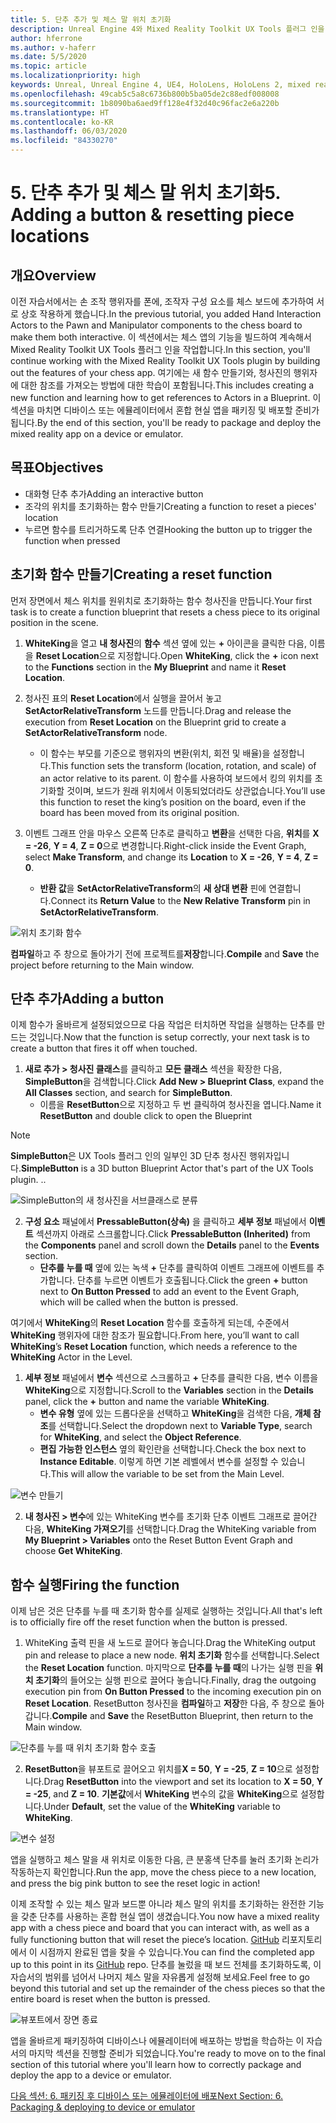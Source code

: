 ```yaml
---
title: 5. 단추 추가 및 체스 말 위치 초기화
description: Unreal Engine 4와 Mixed Reality Toolkit UX Tools 플러그 인을 사용하여 간단한 체스 앱을 만드는 자습서 시리즈 5/6부
author: hferrone
ms.author: v-haferr
ms.date: 5/5/2020
ms.topic: article
ms.localizationpriority: high
keywords: Unreal, Unreal Engine 4, UE4, HoloLens, HoloLens 2, mixed reality, 자습서, 시작, mrtk, uxt, UX Tools, 설명서
ms.openlocfilehash: 49cab5c5a8c6736b800b5ba05de2c88edf008008
ms.sourcegitcommit: 1b8090ba6aed9ff128e4f32d40c96fac2e6a220b
ms.translationtype: HT
ms.contentlocale: ko-KR
ms.lasthandoff: 06/03/2020
ms.locfileid: "84330270"
---
```

# <a name="5-adding-a-button--resetting-piece-locations"></a><span data-ttu-id="a2e38-104">5. 단추 추가 및 체스 말 위치 초기화</span><span class="sxs-lookup"><span data-stu-id="a2e38-104">5. Adding a button & resetting piece locations</span></span>


## <a name="overview"></a><span data-ttu-id="a2e38-105">개요</span><span class="sxs-lookup"><span data-stu-id="a2e38-105">Overview</span></span>

<span data-ttu-id="a2e38-106">이전 자습서에서는 손 조작 행위자를 폰에, 조작자 구성 요소를 체스 보드에 추가하여 서로 상호 작용하게 했습니다.</span><span class="sxs-lookup"><span data-stu-id="a2e38-106">In the previous tutorial, you added Hand Interaction Actors to the Pawn and Manipulator components to the chess board to make them both interactive.</span></span> <span data-ttu-id="a2e38-107">이 섹션에서는 체스 앱의 기능을 빌드하여 계속해서 Mixed Reality Toolkit UX Tools 플러그 인을 작업합니다.</span><span class="sxs-lookup"><span data-stu-id="a2e38-107">In this section, you'll continue working with the Mixed Reality Toolkit UX Tools plugin by building out the features of your chess app.</span></span> <span data-ttu-id="a2e38-108">여기에는 새 함수 만들기와, 청사진의 행위자에 대한 참조를 가져오는 방법에 대한 학습이 포함됩니다.</span><span class="sxs-lookup"><span data-stu-id="a2e38-108">This includes creating a new function and learning how to get references to Actors in a Blueprint.</span></span> <span data-ttu-id="a2e38-109">이 섹션을 마치면 디바이스 또는 에뮬레이터에서 혼합 현실 앱을 패키징 및 배포할 준비가 됩니다.</span><span class="sxs-lookup"><span data-stu-id="a2e38-109">By the end of this section, you'll be ready to package and deploy the mixed reality app on a device or emulator.</span></span>

## <a name="objectives"></a><span data-ttu-id="a2e38-110">목표</span><span class="sxs-lookup"><span data-stu-id="a2e38-110">Objectives</span></span>

* <span data-ttu-id="a2e38-111">대화형 단추 추가</span><span class="sxs-lookup"><span data-stu-id="a2e38-111">Adding an interactive button</span></span>
* <span data-ttu-id="a2e38-112">조각의 위치를 초기화하는 함수 만들기</span><span class="sxs-lookup"><span data-stu-id="a2e38-112">Creating a function to reset a pieces' location</span></span>
* <span data-ttu-id="a2e38-113">누르면 함수를 트리거하도록 단추 연결</span><span class="sxs-lookup"><span data-stu-id="a2e38-113">Hooking the button up to trigger the function when pressed</span></span>

## <a name="creating-a-reset-function"></a><span data-ttu-id="a2e38-114">초기화 함수 만들기</span><span class="sxs-lookup"><span data-stu-id="a2e38-114">Creating a reset function</span></span>
<span data-ttu-id="a2e38-115">먼저 장면에서 체스 위치를 원위치로 초기화하는 함수 청사진을 만듭니다.</span><span class="sxs-lookup"><span data-stu-id="a2e38-115">Your first task is to create a function blueprint that resets a chess piece to its original position in the scene.</span></span> 

1.  <span data-ttu-id="a2e38-116">**WhiteKing**을 열고 **내 청사진**의 **함수** 섹션 옆에 있는 **+** 아이콘을 클릭한 다음, 이름을 **Reset Location**으로 지정합니다.</span><span class="sxs-lookup"><span data-stu-id="a2e38-116">Open **WhiteKing**, click the **+** icon next to the **Functions** section in the **My Blueprint** and name it **Reset Location**.</span></span> 

2.  <span data-ttu-id="a2e38-117">청사진 표의 **Reset Location**에서 실행을 끌어서 놓고 **SetActorRelativeTransform** 노드를 만듭니다.</span><span class="sxs-lookup"><span data-stu-id="a2e38-117">Drag and release the execution from **Reset Location** on the Blueprint grid to create a **SetActorRelativeTransform** node.</span></span> 
    * <span data-ttu-id="a2e38-118">이 함수는 부모를 기준으로 행위자의 변환(위치, 회전 및 배율)을 설정합니다.</span><span class="sxs-lookup"><span data-stu-id="a2e38-118">This function sets the transform (location, rotation, and scale) of an actor relative to its parent.</span></span> <span data-ttu-id="a2e38-119">이 함수를 사용하여 보드에서 킹의 위치를 초기화할 것이며, 보드가 원래 위치에서 이동되었더라도 상관없습니다.</span><span class="sxs-lookup"><span data-stu-id="a2e38-119">You’ll use this function to reset the king’s position on the board, even if the board has been moved from its original position.</span></span> 
    
3. <span data-ttu-id="a2e38-120">이벤트 그래프 안을 마우스 오른쪽 단추로 클릭하고 **변환**을 선택한 다음, **위치**를 **X = -26**, **Y = 4**, **Z = 0**으로 변경합니다.</span><span class="sxs-lookup"><span data-stu-id="a2e38-120">Right-click inside the Event Graph, select **Make Transform**, and change its **Location** to **X = -26**, **Y = 4**, **Z = 0**.</span></span>
    * <span data-ttu-id="a2e38-121">**반환 값**을 **SetActorRelativeTransform**의 **새 상대 변환** 핀에 연결합니다.</span><span class="sxs-lookup"><span data-stu-id="a2e38-121">Connect its **Return Value** to the **New Relative Transform** pin in **SetActorRelativeTransform**.</span></span> 

![위치 초기화 함수](images/unreal-uxt/5-function.PNG)

<span data-ttu-id="a2e38-123">**컴파일**하고 주 창으로 돌아가기 전에 프로젝트를**저장**합니다.</span><span class="sxs-lookup"><span data-stu-id="a2e38-123">**Compile** and **Save** the project before returning to the Main window.</span></span> 


## <a name="adding-a-button"></a><span data-ttu-id="a2e38-124">단추 추가</span><span class="sxs-lookup"><span data-stu-id="a2e38-124">Adding a button</span></span>
<span data-ttu-id="a2e38-125">이제 함수가 올바르게 설정되었으므로 다음 작업은 터치하면 작업을 실행하는 단추를 만드는 것입니다.</span><span class="sxs-lookup"><span data-stu-id="a2e38-125">Now that the function is setup correctly, your next task is to create a button that fires it off when touched.</span></span> 

1.  <span data-ttu-id="a2e38-126">**새로 추가 > 청사진 클래스**를 클릭하고 **모든 클래스** 섹션을 확장한 다음, **SimpleButton**을 검색합니다.</span><span class="sxs-lookup"><span data-stu-id="a2e38-126">Click **Add New > Blueprint Class**, expand the **All Classes** section, and search for **SimpleButton**.</span></span> 
    * <span data-ttu-id="a2e38-127">이름을 **ResetButton**으로 지정하고 두 번 클릭하여 청사진을 엽니다.</span><span class="sxs-lookup"><span data-stu-id="a2e38-127">Name it **ResetButton** and double click to open the Blueprint</span></span>

> [!NOTE]
> <span data-ttu-id="a2e38-128">**SimpleButton**은 UX Tools 플러그 인의 일부인 3D 단추 청사진 행위자입니다.</span><span class="sxs-lookup"><span data-stu-id="a2e38-128">**SimpleButton** is a 3D button Blueprint Actor that's part of the UX Tools plugin.</span></span> <span data-ttu-id="a2e38-129">.</span><span class="sxs-lookup"><span data-stu-id="a2e38-129">.</span></span> 

![SimpleButton의 새 청사진을 서브클래스로 분류](images/unreal-uxt/5-subclass.PNG)

2. <span data-ttu-id="a2e38-131">**구성 요소** 패널에서 **PressableButton(상속)** 을 클릭하고 **세부 정보** 패널에서 **이벤트** 섹션까지 아래로 스크롤합니다.</span><span class="sxs-lookup"><span data-stu-id="a2e38-131">Click **PressableButton (Inherited)** from the **Components** panel and scroll down the **Details** panel to the **Events** section.</span></span> 
    * <span data-ttu-id="a2e38-132">**단추를 누를 때** 옆에 있는 녹색 **+** 단추를 클릭하여 이벤트 그래프에 이벤트를 추가합니다. 단추를 누르면 이벤트가 호출됩니다.</span><span class="sxs-lookup"><span data-stu-id="a2e38-132">Click the green **+** button next to **On Button Pressed** to add an event to the Event Graph, which will be called when the button is pressed.</span></span> 
    
<span data-ttu-id="a2e38-133">여기에서 **WhiteKing**의 **Reset Location** 함수를 호출하게 되는데, 수준에서 **WhiteKing** 행위자에 대한 참조가 필요합니다.</span><span class="sxs-lookup"><span data-stu-id="a2e38-133">From here, you’ll want to call **WhiteKing**’s **Reset Location** function, which needs a reference to the **WhiteKing** Actor in the Level.</span></span> 

1.  <span data-ttu-id="a2e38-134">**세부 정보** 패널에서 **변수** 섹션으로 스크롤하고 **+** 단추를 클릭한 다음, 변수 이름을 **WhiteKing**으로 지정합니다.</span><span class="sxs-lookup"><span data-stu-id="a2e38-134">Scroll to the **Variables** section in the **Details** panel, click the **+** button and name the variable **WhiteKing**.</span></span> 
    * <span data-ttu-id="a2e38-135">**변수 유형** 옆에 있는 드롭다운을 선택하고 **WhiteKing**을 검색한 다음, **개체 참조**를 선택합니다.</span><span class="sxs-lookup"><span data-stu-id="a2e38-135">Select the dropdown next to **Variable Type**, search for **WhiteKing**, and select the **Object Reference**.</span></span> 
    * <span data-ttu-id="a2e38-136">**편집 가능한 인스턴스** 옆의 확인란을 선택합니다.</span><span class="sxs-lookup"><span data-stu-id="a2e38-136">Check the box next to **Instance Editable**.</span></span> <span data-ttu-id="a2e38-137">이렇게 하면 기본 레벨에서 변수를 설정할 수 있습니다.</span><span class="sxs-lookup"><span data-stu-id="a2e38-137">This will allow the variable to be set from the Main Level.</span></span> 

![변수 만들기](images/unreal-uxt/5-var.PNG)

2.  <span data-ttu-id="a2e38-139">**내 청사진 > 변수**에 있는 WhiteKing 변수를 초기화 단추 이벤트 그래프로 끌어간 다음, **WhiteKing 가져오기**를 선택합니다.</span><span class="sxs-lookup"><span data-stu-id="a2e38-139">Drag the WhiteKing variable from **My Blueprint > Variables** onto the Reset Button Event Graph and choose **Get WhiteKing**.</span></span> 

## <a name="firing-the-function"></a><span data-ttu-id="a2e38-140">함수 실행</span><span class="sxs-lookup"><span data-stu-id="a2e38-140">Firing the function</span></span>
<span data-ttu-id="a2e38-141">이제 남은 것은 단추를 누를 때 초기화 함수를 실제로 실행하는 것입니다.</span><span class="sxs-lookup"><span data-stu-id="a2e38-141">All that's left is to officially fire off the reset function when the button is pressed.</span></span>

1.  <span data-ttu-id="a2e38-142">WhiteKing 출력 핀을 새 노드로 끌어다 놓습니다.</span><span class="sxs-lookup"><span data-stu-id="a2e38-142">Drag the WhiteKing output pin and release to place a new node.</span></span> <span data-ttu-id="a2e38-143">**위치 초기화** 함수를 선택합니다.</span><span class="sxs-lookup"><span data-stu-id="a2e38-143">Select the **Reset Location** function.</span></span> <span data-ttu-id="a2e38-144">마지막으로 **단추를 누를 때**의 나가는 실행 핀을 **위치 초기화**의 들어오는 실행 핀으로 끌어다 놓습니다.</span><span class="sxs-lookup"><span data-stu-id="a2e38-144">Finally, drag the outgoing execution pin from **On Button Pressed** to the incoming execution pin on **Reset Location**.</span></span> <span data-ttu-id="a2e38-145">ResetButton 청사진을 **컴파일**하고 **저장**한 다음, 주 창으로 돌아갑니다.</span><span class="sxs-lookup"><span data-stu-id="a2e38-145">**Compile** and **Save** the ResetButton Blueprint, then return to the Main window.</span></span> 

![단추를 누를 때 위치 초기화 함수 호출](images/unreal-uxt/5-callresetloc.PNG)

2.  <span data-ttu-id="a2e38-147">**ResetButton**을 뷰포트로 끌어오고 위치를**X = 50**, **Y = -25**, **Z = 10**으로 설정합니다.</span><span class="sxs-lookup"><span data-stu-id="a2e38-147">Drag **ResetButton** into the viewport and set its location to **X = 50**, **Y = -25**, and **Z = 10**.</span></span> <span data-ttu-id="a2e38-148">**기본값**에서 **WhiteKing** 변수의 값을 **WhiteKing**으로 설정합니다.</span><span class="sxs-lookup"><span data-stu-id="a2e38-148">Under **Default**, set the value of the **WhiteKing** variable to **WhiteKing**.</span></span>

![변수 설정](images/unreal-uxt/5-buttonlevel.PNG)

<span data-ttu-id="a2e38-150">앱을 실행하고 체스 말을 새 위치로 이동한 다음, 큰 분홍색 단추를 눌러 초기화 논리가 작동하는지 확인합니다.</span><span class="sxs-lookup"><span data-stu-id="a2e38-150">Run the app, move the chess piece to a new location, and press the big pink button to see the reset logic in action!</span></span>

<span data-ttu-id="a2e38-151">이제 조작할 수 있는 체스 말과 보드뿐 아니라 체스 말의 위치를 초기화하는 완전한 기능을 갖춘 단추를 사용하는 혼합 현실 앱이 생겼습니다.</span><span class="sxs-lookup"><span data-stu-id="a2e38-151">You now have a mixed reality app with a chess piece and board that you can interact with, as well as a fully functioning button that will reset the piece’s location.</span></span> <span data-ttu-id="a2e38-152">[GitHub](https://github.com/microsoft/MixedReality-Unreal-Samples/tree/master/ChessApp) 리포지토리에서 이 시점까지 완료된 앱을 찾을 수 있습니다.</span><span class="sxs-lookup"><span data-stu-id="a2e38-152">You can find the completed app up to this point in its [GitHub](https://github.com/microsoft/MixedReality-Unreal-Samples/tree/master/ChessApp) repo.</span></span> <span data-ttu-id="a2e38-153">단추를 눌렀을 때 보드 전체를 초기화하도록, 이 자습서의 범위를 넘어서 나머지 체스 말을 자유롭게 설정해 보세요.</span><span class="sxs-lookup"><span data-stu-id="a2e38-153">Feel free to go beyond this tutorial and set up the remainder of the chess pieces so that the entire board is reset when the button is pressed.</span></span>

![뷰포트에서 장면 종료](images/unreal-uxt/5-endscene.PNG)

<span data-ttu-id="a2e38-155">앱을 올바르게 패키징하여 디바이스나 에뮬레이터에 배포하는 방법을 학습하는 이 자습서의 마지막 섹션을 진행할 준비가 되었습니다.</span><span class="sxs-lookup"><span data-stu-id="a2e38-155">You're ready to move on to the final section of this tutorial where you'll learn how to correctly package and deploy the app to a device or emulator.</span></span>

[<span data-ttu-id="a2e38-156">다음 섹션: 6. 패키징 후 디바이스 또는 에뮬레이터에 배포</span><span class="sxs-lookup"><span data-stu-id="a2e38-156">Next Section: 6. Packaging & deploying to device or emulator</span></span>](unreal-uxt-ch6.md)
